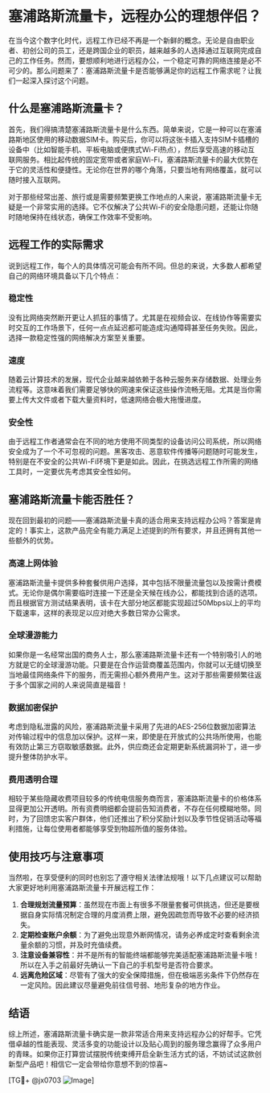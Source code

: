 # 塞浦路斯流量卡，远程办公的理想伴侣？

在当今这个数字化时代，远程工作已经不再是一个新鲜的概念。无论是自由职业者、初创公司的员工，还是跨国企业的职员，越来越多的人选择通过互联网完成自己的工作任务。然而，要想顺利地进行远程办公，一个稳定可靠的网络连接是必不可少的。那么问题来了：塞浦路斯流量卡是否能够满足你的远程工作需求呢？让我们一起深入探讨这个问题。

## 什么是塞浦路斯流量卡？

首先，我们得搞清楚塞浦路斯流量卡是什么东西。简单来说，它是一种可以在塞浦路斯地区使用的移动数据SIM卡。购买后，你可以将这张卡插入支持SIM卡插槽的设备中（比如智能手机、平板电脑或便携式Wi-Fi热点），然后享受高速的移动互联网服务。相比起传统的固定宽带或者家庭Wi-Fi，塞浦路斯流量卡的最大优势在于它的灵活性和便捷性。无论你在世界的哪个角落，只要当地有网络覆盖，就可以随时接入互联网。

对于那些经常出差、旅行或是需要频繁更换工作地点的人来说，塞浦路斯流量卡无疑是一个非常实用的选择。它不仅解决了公共Wi-Fi的安全隐患问题，还能让你随时随地保持在线状态，确保工作效率不受影响。

## 远程工作的实际需求

说到远程工作，每个人的具体情况可能会有所不同。但总的来说，大多数人都希望自己的网络环境具备以下几个特点：

### 稳定性
没有比网络突然断开更让人抓狂的事情了。尤其是在视频会议、在线协作等需要实时交互的工作场景下，任何一点点延迟都可能造成沟通障碍甚至任务失败。因此，选择一款稳定性强的网络解决方案至关重要。

### 速度
随着云计算技术的发展，现代企业越来越依赖于各种云服务来存储数据、处理业务流程等。这意味着我们需要足够快的网速来保证这些操作流畅无阻。尤其是当你需要上传大文件或者下载大量资料时，低速网络会极大拖慢进度。

### 安全性
由于远程工作者通常会在不同的地方使用不同类型的设备访问公司系统，所以网络安全成为了一个不可忽视的问题。黑客攻击、恶意软件传播等问题随时可能发生，特别是在不安全的公共Wi-Fi环境下更是如此。因此，在挑选远程工作所需的网络工具时，一定要优先考虑其安全性如何。

## 塞浦路斯流量卡能否胜任？

现在回到最初的问题——塞浦路斯流量卡真的适合用来支持远程办公吗？答案是肯定的！事实上，这款产品完全有能力满足上述提到的所有要求，并且还拥有其他一些额外的优势。

### 高速上网体验
塞浦路斯流量卡提供多种套餐供用户选择，其中包括不限量流量包以及按需计费模式。无论你是偶尔需要临时连接一下还是全天候在线办公，都能找到合适的选项。而且根据官方测试结果表明，该卡在大部分地区都能实现超过50Mbps以上的平均下载速率，这样的表现足以应对绝大多数日常办公需求。

### 全球漫游能力
如果你是一名经常出国的商务人士，那么塞浦路斯流量卡还有一个特别吸引人的地方就是它的全球漫游功能。只要是在合作运营商覆盖范围内，你就可以无缝切换至当地最佳网络条件下的服务，而无需担心额外费用产生。这对于那些需要频繁往返于多个国家之间的人来说简直是福音！

### 数据加密保护
考虑到隐私泄露的风险，塞浦路斯流量卡采用了先进的AES-256位数据加密算法对传输过程中的信息加以保护。这样一来，即使是在开放式的公共场所使用，也能有效防止第三方窃取敏感数据。此外，供应商还会定期更新系统漏洞补丁，进一步提升整体防护水平。

### 费用透明合理
相较于某些隐藏收费项目较多的传统电信服务商而言，塞浦路斯流量卡的价格体系显得更加公开透明。所有资费明细都会提前告知消费者，不存在任何模糊地带。同时，为了回馈忠实客户群体，他们还推出了积分奖励计划以及季节性促销活动等福利措施，让每位使用者都能够享受到物超所值的服务体验。

## 使用技巧与注意事项

当然啦，在享受便利的同时也别忘了遵守相关法律法规哦！以下几点建议可以帮助大家更好地利用塞浦路斯流量卡开展远程工作：

1. **合理规划流量预算**：虽然现在市面上有很多不限量套餐可供挑选，但还是要根据自身实际情况制定合理的月度消费上限，避免因疏忽而导致不必要的经济损失。
2. **定期检查账户余额**：为了避免出现意外断网情况，请务必养成定时查看剩余流量余额的习惯，并及时充值续费。
3. **注意设备兼容性**：并不是所有的智能终端都能够完美适配塞浦路斯流量卡哦！所以在入手之前最好先确认一下自己的手机型号是否符合要求。
4. **远离危险区域**：尽管有了强大的安全保障措施，但在极端恶劣条件下仍然存在一定风险。因此建议尽量避免前往信号弱、地形复杂的地方作业。

## 结语

综上所述，塞浦路斯流量卡确实是一款非常适合用来支持远程办公的好帮手。它凭借卓越的性能表现、灵活多变的功能设计以及贴心周到的服务理念赢得了众多用户的青睐。如果你正打算尝试摆脱传统束缚开启全新生活方式的话，不妨试试这款创新型产品吧！相信它一定会带给你意想不到的惊喜~

[TG💪+ @jx0703 ![Image](https://github.com/user-attachments/assets/dbca1d08-cadb-493c-b0ec-ad6f7a83f270)]